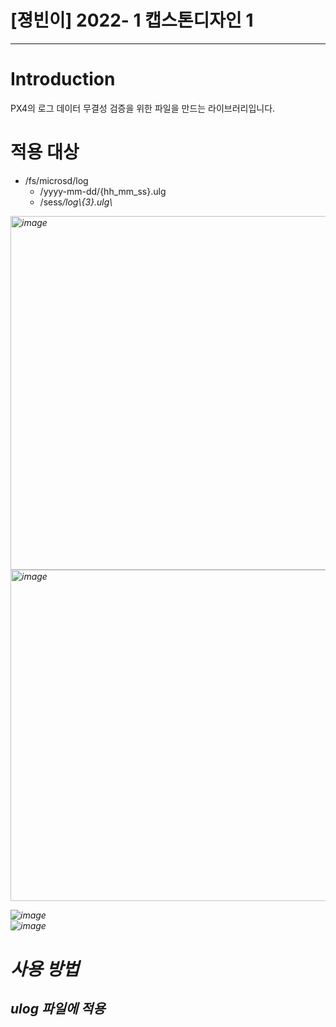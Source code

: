 # [졍빈이] 2022- 1 캡스톤디자인 1
---
# Introduction
PX4의 로그 데이터 무결성 검증을 위한 파일을 만드는 라이브러리입니다.

# 적용 대상
* /fs/microsd/log
  * /yyyy-mm-dd/{hh_mm_ss}.ulg
  * /sess<i>/log\\{3}.ulg\
<img width="566" alt="image" src="https://user-images.githubusercontent.com/39671049/174072111-16f8536e-239a-449e-9137-e2b99eda1d75.png">
<img width="530" alt="image" src="https://user-images.githubusercontent.com/39671049/174072196-512956cd-aa28-4e7d-bc4c-e8ff99f23d40.png">
  
![image](https://user-images.githubusercontent.com/39671049/174072258-66a6d82c-b7a0-4c1e-af95-50308d24881c.png)  
![image](https://user-images.githubusercontent.com/39671049/174072226-8c4d76b6-072c-4251-b573-e2db9274a787.png)

# 사용 방법
## ulog 파일에 적용
   


